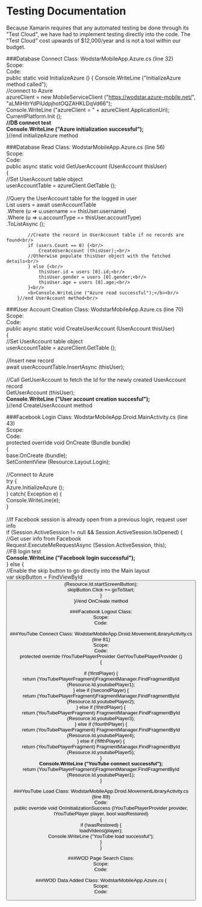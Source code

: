 # Testing Documentation
Because Xamarin requires that any automated testing be done through its "Test Cloud", we have had to implement testing directly into the code. The "Test Cloud" cost upwards of $12,000/year and is not a tool within our budget. 

###Database Connect
Class: WodstarMobileApp.Azure.cs (line 32)<br/>
Scope: <br/>
Code: <br/>
public static void InitializeAzure ()
		{
			Console.WriteLine ("InitializeAzure method called"); <br/>
			//connect to Azure <br/>
			azureClient = new MobileServiceClient ("https://wodstar.azure-mobile.net/", "aLMiHItrYdPiUdpjhotOQZAHKLDqVd66"); <br/>
			Console.WriteLine ("azureClient = " + azureClient.ApplicationUri);<br/>
			CurrentPlatform.Init ();<br/>
			<b>//DB connect test<br/>
			Console.WriteLine ("Azure initialization successful");</b><br/>
		}//end initializeAzure method<br/>

###Database Read
Class: WodstarMobileApp.Azure.cs (line 56) <br/>
Scope: <br/>
Code: <br/>
public async static void GetUserAccount (UserAccount thisUser) <br/>
		{<br/>
			//Set UserAccount table object<br/>
			userAccountTable = azureClient.GetTable<UserAccount> ();<br/>
<br/>
			//Query the UserAccount table for the logged in user<br/>
			List<UserAccount> users = await userAccountTable<br/>
				.Where (u => u.username == thisUser.username)<br/>
				.Where (u => u.accountType == thisUser.accountType)<br/>
				.ToListAsync ();<br/>

			//Create the record in UserAccount table if no records are found<br/>
			if (users.Count == 0) {<br/>
				CreateUserAccount (thisUser);<br/>
			//Otherwise populate thisUser object with the fetched details<br/>
			} else {<br/>
				thisUser.id = users [0].id;<br/>
				thisUser.gender = users [0].gender;<br/>
				thisUser.age = users [0].age;<br/>
			}<br/>
			<b>Console.WriteLine ("Azure read successful");</b><br/>
		}//end UserAccount method<br/>


###User Account Creation 
Class: WodstarMobileApp.Azure.cs (line 70) <br/>
Scope: <br/>
Code: <br/>
public async static void CreateUserAccount (UserAccount thisUser)<br/>
		{<br/>
			//Set UserAccount table object<br/>
			userAccountTable = azureClient.GetTable<UserAccount> ();<br/>
<br/>
			//Insert new record<br/>
			await userAccountTable.InsertAsync (thisUser);<br/>
<br/>
			//Call GetUserAccount to fetch the Id for the newly created UserAccount record<br/>
			GetUserAccount (thisUser);<br/>
			<b>Console.WriteLine ("User account creation succesful");</b><br/>
		}//end CreateUserAccount method<br/>

###Facebook Login
Class: WodstarMobileApp.Droid.MainActivity.cs (line 43) <br/>
Scope: <br/>
Code: <br/>
protected override void OnCreate (Bundle bundle) <br/>
		{<br/>
			base.OnCreate (bundle);<br/>
			SetContentView (Resource.Layout.Login);<br/>
<br/>
			//Connect to Azure<br/>
			try {<br/>
				Azure.InitializeAzure ();<br/>
			} catch( Exception e) {<br/>
				Console.WriteLine(e);<br/>
			}<br/>
<br/>
			//If Facebook session is already open from a previous login, request user info<br/>
			if (Session.ActiveSession != null && Session.ActiveSession.IsOpened) {<br/>
				//Get user info from Facebook<br/>
				Request.ExecuteMeRequestAsync (Session.ActiveSession, this);<br/>
				//FB login test<br/>
				<b>Console.WriteLine ("Facebook login successful");</b><br/>
			} else {<br/>
				//Enable the skip button to go directly into the Main layout<br/>
				var skipButton = FindViewById<Button> (Resource.Id.startScreenButton);<br/>
				skipButton.Click += goToStart;<br/>
			}<br/>
		}//end OnCreate method<br/>


###Facebook Logout
Class: <br/>
Scope: <br/>
Code:

###YouTube Connect
Class: WodstarMobileApp.Droid.MovementLibraryActivity.cs (line 81)<br/>
Scope: <br/>
Code: <br/>
protected override IYouTubePlayerProvider GetYouTubePlayerProvider ()<br/>
		{<br/>
<br/>
			if (!firstPlayer) {<br/>
				return (YouTubePlayerFragment)FragmentManager.FindFragmentById (Resource.Id.youtubePlayer1);<br/>
			} else if (!secondPlayer) {<br/>
				return (YouTubePlayerFragment)FragmentManager.FindFragmentById (Resource.Id.youtubePlayer2);<br/>
			} else if (!thirdPlayer) {<br/>
				return (YouTubePlayerFragment) FragmentManager.FindFragmentById (Resource.Id.youtubePlayer3);<br/>
			} else if (!fourthPlayer) {<br/>
				return (YouTubePlayerFragment) FragmentManager.FindFragmentById (Resource.Id.youtubePlayer4);<br/>
			} else if (!fifthPlayer) {<br/>
				return (YouTubePlayerFragment) FragmentManager.FindFragmentById (Resource.Id.youtubePlayer5);<br/>
			}<br/>
			<b>Console.WriteLine ("YouTube connect successful");</b><br/>
			return (YouTubePlayerFragment)FragmentManager.FindFragmentById (Resource.Id.youtubePlayer1);<br/>
		}<br/>


###YouTube Load
Class: WodstarMobileApp.Droid.MovementLibraryActivity.cs (line 89) <br/>
Code: <br/>
public override void OnInitializationSuccess (IYouTubePlayerProvider provider, IYouTubePlayer player, bool wasRestored) <br/>
		{<br/>
			if (!wasRestored) {<br/>
				loadVideos(player);<br/>
				Console.WriteLine ("YouTube load successful");<br/>
			} <br/>
		}<br/>

###WOD Page Search
Class: <br/>
Scope: <br/>
Code:

###WOD Data Added
Class: WodstarMobileApp.Azure.cs (<br/>
Scope: <br/>
Code:





